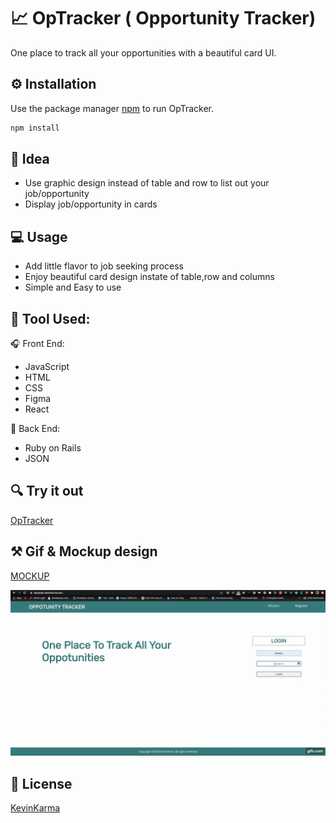 #  :chart_with_upwards_trend: OpTracker ( Opportunity Tracker)

One place to track all your opportunities with a beautiful card UI.

## :gear: Installation

Use the package manager [npm](https://www.npmjs.com/) to run OpTracker.

```bash
npm install
```

## :dart: Idea
- Use graphic design instead of table and row to list out your job/opportunity 
- Display job/opportunity in cards

## :computer: Usage 

- Add little flavor to job seeking process
- Enjoy beautiful card design instate of table,row and columns
- Simple and Easy to use

## :hammer: Tool Used:
:headphones: Front End:
- JavaScript
- HTML
- CSS
- Figma
- React

:microphone: Back End:
- Ruby on Rails
- JSON

## :mag: Try it out

[OpTracker](https://optracker.kevinkarma.com)


## :hammer_and_pick: Gif & Mockup design

[MOCKUP](https://www.figma.com/file/V98uR02cKJ5n5AkpJL6hpN/OpTracker?node-id=5%3A32)

![](Demo.gif)

## :briefcase: License
[KevinKarma](https://www.kevinkarma.com)